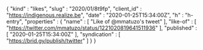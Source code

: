 {
  "kind" : "likes",
  "slug" : "2020/01/8t9fp",
  "client_id" : "https://indigenous.realize.be",
  "date" : "2020-01-25T15:34:00Z",
  "h" : "h-entry",
  "properties" : {
    "name" : [ "Like of @mmatuzo's tweet" ],
    "like-of" : [ "https://twitter.com/mmatuzo/status/1221020819641511936" ],
    "published" : [ "2020-01-25T15:34:00Z" ],
    "syndication" : [ "https://brid.gy/publish/twitter" ]
  }
}
